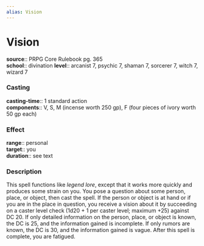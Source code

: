 ```yaml
---
alias: Vision
---
```


# Vision 

**source**:: PRPG Core Rulebook pg. 365  
**school**:: divination
**level**:: arcanist 7, psychic 7, shaman 7, sorcerer 7, witch 7, wizard 7

### Casting 

**casting-time**:: 1 standard action  
**components**:: V, S, M (incense worth 250 gp), F (four pieces of ivory worth 50 gp each)

### Effect 

**range**:: personal  
**target**:: you  
**duration**:: see text

### Description 

This spell functions like *legend lore*, except that it works more quickly and produces some strain on you. You pose a question about some person, place, or object, then cast the spell. If the person or object is at hand or if you are in the place in question, you receive a vision about it by succeeding on a caster level check (1d20 + 1 per caster level; maximum +25) against DC 20. If only detailed information on the person, place, or object is known, the DC is 25, and the information gained is incomplete. If only rumors are known, the DC is 30, and the information gained is vague. After this spell is complete, you are fatigued.
